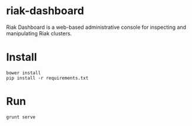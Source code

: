 riak-dashboard
==============

Riak Dashboard is a web-based administrative console for inspecting and manipulating Riak clusters.


# Install

    bower install
    pip install -r requirements.txt


# Run

    grunt serve
